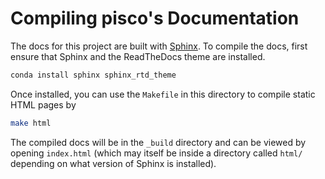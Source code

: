 # Compiling pisco's Documentation

The docs for this project are built with [Sphinx](http://www.sphinx-doc.org/en/master/).
To compile the docs, first ensure that Sphinx and the ReadTheDocs theme are installed.


```bash
conda install sphinx sphinx_rtd_theme 
```


Once installed, you can use the `Makefile` in this directory to compile static HTML pages by
```bash
make html
```

The compiled docs will be in the `_build` directory and can be viewed by opening `index.html` (which may itself 
be inside a directory called `html/` depending on what version of Sphinx is installed).